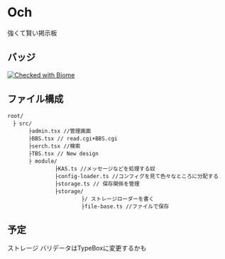 # Och
強くて賢い掲示板
## バッジ
[![Checked with Biome](https://img.shields.io/badge/Checked_with-Biome-60a5fa?style=flat&logo=biome)](https://biomejs.dev)
## ファイル構成
```
root/
　├ src/
　　　　├admin.tsx //管理画面
　　　　├BBS.tsx // read.cgi+BBS.cgi
　　　　├serch.tsx //検索
　　　　├TBS.tsx // New design
　　　　├ module/
　　　　　　　　　├KAS.ts //メッセージなどを処理する奴
　　　　　　　　　├config-loader.ts //コンフィグを見て色々なところに分配する
　　　　　　　　　├storage.ts // 保存関係を管理
　　　　　　　　　├storage/
　　　　　　　　　　　　　　├/ ストレージローダーを書く
　　　　　　　　　　　　　　├file-base.ts //ファイルで保存 
```
## 予定
ストレージ
バリデータはTypeBoxに変更するかも